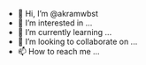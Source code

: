 - 👋 Hi, I’m @akramwbst
- 👀 I’m interested in ...
- 🌱 I’m currently learning ...
- 💞️ I’m looking to collaborate on ...
- 📫 How to reach me ...

<!---
akramwbst/akramwbst is a ✨ special ✨ repository because its `README.md` (this file) appears on your GitHub profile.
You can click the Preview link to take a look at your changes.
--->

